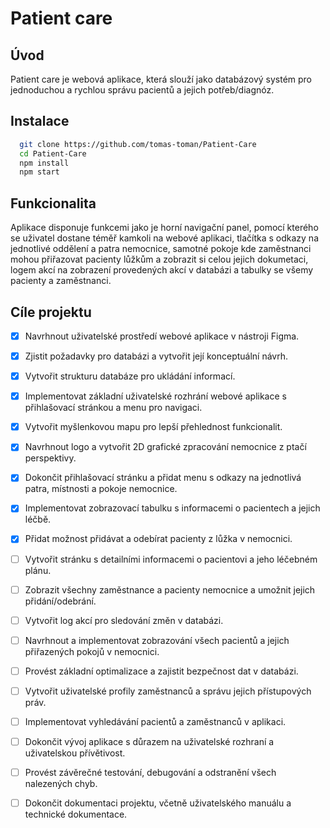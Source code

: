 # Patient care
## Úvod
Patient care je webová aplikace, která slouží jako databázový systém pro jednoduchou a rychlou správu pacientů a jejich potřeb/diagnóz.
## Instalace
```bash
  git clone https://github.com/tomas-toman/Patient-Care
  cd Patient-Care
  npm install
  npm start
```
## Funkcionalita
Aplikace disponuje funkcemi jako je horní navigační panel, pomocí kterého se uživatel dostane téměř kamkoli na webové aplikaci, tlačítka s odkazy na jednotlivé oddělení a patra nemocnice, samotné pokoje kde zaměstnanci mohou přiřazovat pacienty lůžkům a zobrazit si celou jejich dokumetaci, logem akcí na zobrazení provedených akcí v databázi a tabulky se všemy pacienty a zaměstnanci.
## Cíle projektu
- [x]  Navrhnout uživatelské prostředí webové aplikace v nástroji Figma.
- [x]  Zjistit požadavky pro databázi a vytvořit její konceptuální návrh.
- [x]  Vytvořit strukturu databáze pro ukládání informací.
- [x]  Implementovat základní uživatelské rozhrání webové aplikace s přihlašovací stránkou a menu pro navigaci.
- [x]  Vytvořit myšlenkovou mapu pro lepší přehlednost funkcionalit.
- [x]  Navrhnout logo a vytvořit 2D grafické zpracování nemocnice z ptačí perspektivy.
- [x]  Dokončit přihlašovací stránku a přidat menu s odkazy na jednotlivá patra, místnosti a pokoje nemocnice.
- [x]  Implementovat zobrazovací tabulku s informacemi o pacientech a jejich léčbě.
- [x]  Přidat možnost přidávat a odebírat pacienty z lůžka v nemocnici.
- [ ]  Vytvořit stránku s detailními informacemi o pacientovi a jeho léčebném plánu.
- [ ]  Zobrazit všechny zaměstnance a pacienty nemocnice a umožnit jejich přidání/odebrání.
- [ ]  Vytvořit log akcí pro sledování změn v databázi.
- [ ]  Navrhnout a implementovat zobrazování všech pacientů a jejich přiřazených pokojů v nemocnici.
- [ ]  Provést základní optimalizace a zajistit bezpečnost dat v databázi.
- [ ]  Vytvořit uživatelské profily zaměstnanců a správu jejich přístupových práv.
- [ ]  Implementovat vyhledávání pacientů a zaměstnanců v aplikaci.
- [ ]  Dokončit vývoj aplikace s důrazem na uživatelské rozhraní a uživatelskou přívětivost.
- [ ]  Provést závěrečné testování, debugování a odstranění všech nalezených chyb.
- [ ]  Dokončit dokumentaci projektu, včetně uživatelského manuálu a technické dokumentace.

